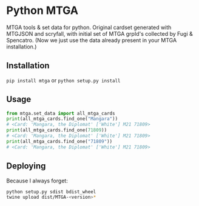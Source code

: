 # Python MTGA
MTGA tools & set data for python. Original cardset generated with MTGJSON and scryfall,
with initial set of  MTGA grpId's collected by Fugi & Spencatro.
(Now we just use the data already present in your MTGA installation.)
## Installation
`pip install mtga`
or
`python setup.py install`
## Usage
```python
from mtga.set_data import all_mtga_cards
print(all_mtga_cards.find_one("Mangara"))
# <Card: 'Mangara, the Diplomat' ['White'] M21 71809>
print(all_mtga_cards.find_one(71809))
# <Card: 'Mangara, the Diplomat' ['White'] M21 71809>
print(all_mtga_cards.find_one("71809"))
# <Card: 'Mangara, the Diplomat' ['White'] M21 71809>
```
## Deploying
Because I always forget:
```bash
python setup.py sdist bdist_wheel
twine upload dist/MTGA-<version>*
```